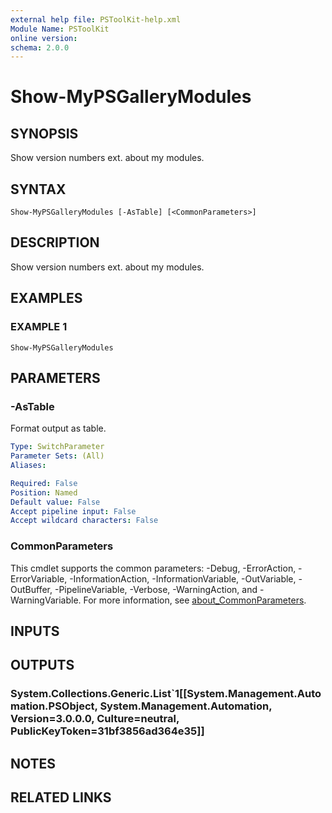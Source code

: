 ```yaml
---
external help file: PSToolKit-help.xml
Module Name: PSToolKit
online version:
schema: 2.0.0
---
```


# Show-MyPSGalleryModules

## SYNOPSIS
Show version numbers ext.
about my modules.

## SYNTAX

```
Show-MyPSGalleryModules [-AsTable] [<CommonParameters>]
```

## DESCRIPTION
Show version numbers ext.
about my modules.

## EXAMPLES

### EXAMPLE 1
```
Show-MyPSGalleryModules
```

## PARAMETERS

### -AsTable
Format output as table.

```yaml
Type: SwitchParameter
Parameter Sets: (All)
Aliases:

Required: False
Position: Named
Default value: False
Accept pipeline input: False
Accept wildcard characters: False
```

### CommonParameters
This cmdlet supports the common parameters: -Debug, -ErrorAction, -ErrorVariable, -InformationAction, -InformationVariable, -OutVariable, -OutBuffer, -PipelineVariable, -Verbose, -WarningAction, and -WarningVariable. For more information, see [about_CommonParameters](http://go.microsoft.com/fwlink/?LinkID=113216).

## INPUTS

## OUTPUTS

### System.Collections.Generic.List`1[[System.Management.Automation.PSObject, System.Management.Automation, Version=3.0.0.0, Culture=neutral, PublicKeyToken=31bf3856ad364e35]]
## NOTES

## RELATED LINKS
